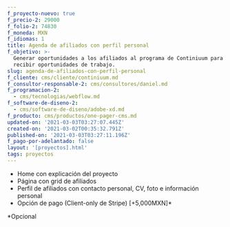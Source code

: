 ```yaml
---
f_proyecto-nuevo: true
f_precio-2: 29000
f_folio-2: 74830
f_moneda: MXN
f_idiomas: 1
title: Agenda de afiliados con perfil personal
f_objetivo: >-
  Generar oportunidades a los afiliados al programa de Continiuum para poder
  recibir oportunidades de trabajo.
slug: agenda-de-afiliados-con-perfil-personal
f_cliente: cms/cliente/continiuum.md
f_consultor-responsable-2: cms/consultores/daniel.md
f_programacion-2:
  - cms/tecnologias/webflow.md
f_software-de-diseno-2:
  - cms/software-de-diseno/adobe-xd.md
f_producto: cms/productos/one-pager-cms.md
updated-on: '2021-03-03T03:27:07.445Z'
created-on: '2021-03-02T00:35:32.791Z'
published-on: '2021-03-03T03:27:11.196Z'
f_pago-por-adelantado: false
layout: '[proyectos].html'
tags: proyectos
---
```


*   Home con explicación del proyecto
*   Página con grid de afiliados
*   Perfil de afiliados con contacto personal, CV, foto e información personal
*   Opción de pago (Client-only de Stripe) \[+5,000MXN\]\*

\*Opcional
